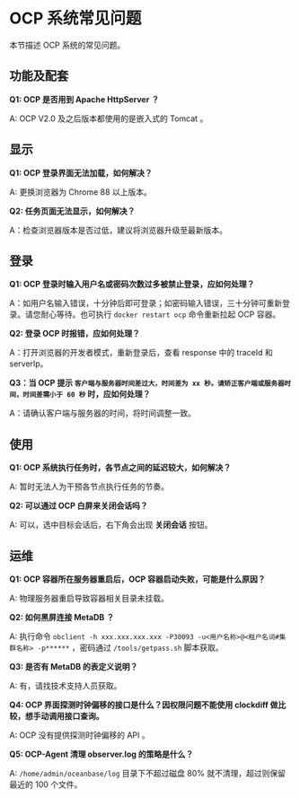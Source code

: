 OCP 系统常见问题
===============================

本节描述 OCP 系统的常见问题。

功能及配套
--------------------------

**Q1: OCP 是否用到 Apache HttpServer ？**

A: OCP V2.0 及之后版本都使用的是嵌入式的 Tomcat 。

显示
-----------------------

**Q1: OCP 登录界面无法加载，如何解决？**

A: 更换浏览器为 Chrome 88 以上版本。

**Q2: 任务页面无法显示，如何解决？**

A：检查浏览器版本是否过低，建议将浏览器升级至最新版本。

登录
-----------------------

**Q1: OCP 登录时输入用户名或密码次数过多被禁止登录，应如何处理？**

A：如用户名输入错误，十分钟后即可登录；如密码输入错误，三十分钟可重新登录。请您耐心等待。也可执行 `docker restart ocp` 命令重新拉起 OCP 容器。

**Q2: 登录 OCP 时报错，应如何处理？**

A：打开浏览器的开发者模式，重新登录后，查看 response 中的 traceId 和 serverIp。

**Q3：当 OCP 提示 `客户端与服务器时间差过大，时间差为 xx 秒。请矫正客户端或服务器时间，时间差需小于 60 秒` 时，应如何处理？**

A：请确认客户端与服务器的时间，将时间调整一致。

使用
-----------------------

**Q1: OCP 系统执行任务时，各节点之间的延迟较大，如何解决？**

A: 暂时无法人为干预各节点执行任务的节奏。

**Q2: 可以通过 OCP 白屏来关闭会话吗？**

A: 可以，选中目标会话后，右下角会出现 **关闭会话** 按钮。

运维
-----------------------

**Q1: OCP 容器所在服务器重启后，OCP 容器启动失败，可能是什么原因？**

A: 物理服务器重启导致容器相关目录未挂载。

**Q2: 如何黑屏连接 MetaDB ？**

A: 执行命令 `obclient -h xxx.xxx.xxx.xxx -P30093 -u<用户名称>@<租户名词#集群名称> -p******` ，密码通过 `/tools/getpass.sh` 脚本获取。

**Q3: 是否有 MetaDB 的表定义说明？**

A: 有，请找技术支持人员获取。

**Q4: OCP 界面探测时钟偏移的接口是什么？因权限问题不能使用 clockdiff 做比较，想手动调用接口查询。**

A: OCP 没有提供探测时钟偏移的 API 。

**Q5: OCP-Agent 清理 observer.log 的策略是什么？**

A: `/home/admin/oceanbase/log` 目录下不超过磁盘 80% 就不清理，超过则保留最近的 100 个文件。
